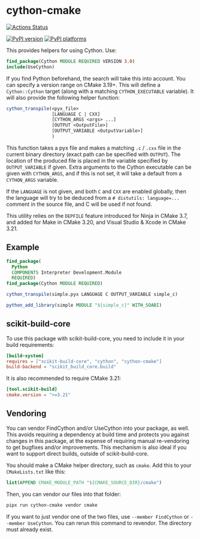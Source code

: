 # cython-cmake

[![Actions Status][actions-badge]][actions-link]

<!--
[![Documentation Status][rtd-badge]][rtd-link]
-->

[![PyPI version][pypi-version]][pypi-link]
[![PyPI platforms][pypi-platforms]][pypi-link]

<!--
[![GitHub Discussion][github-discussions-badge]][github-discussions-link]
-->

<!-- SPHINX-START -->

This provides helpers for using Cython. Use:

```cmake
find_package(Cython MODULE REQUIRED VERSION 3.0)
include(UseCython)
```

If you find Python beforehand, the search will take this into account. You can
specify a version range on CMake 3.19+. This will define a `Cython::Cython`
target (along with a matching `CYTHON_EXECUTABLE` variable). It will also
provide the following helper function:

```cmake
cython_transpile(<pyx_file>
                 [LANGUAGE C | CXX]
                 [CYTHON_ARGS <args> ...]
                 [OUTPUT <OutputFile>]
                 [OUTPUT_VARIABLE <OutputVariable>]
                 )
```

This function takes a pyx file and makes a matching `.c` / `.cxx` file in the
current binary directory (exact path can be specified with `OUTPUT`). The
location of the produced file is placed in the variable specified by
`OUTPUT_VARIABLE` if given. Extra arguments to the Cython executable can be
given with `CYTHON_ARGS`, and if this is not set, it will take a default from a
`CYTHON_ARGS` variable.

If the `LANGUAGE` is not given, and both `C` and `CXX` are enabled globally,
then the language will try to be deduced from a `# distutils: language=...`
comment in the source file, and C will be used if not found.

This utility relies on the `DEPFILE` feature introduced for Ninja in CMake 3.7,
and added for Make in CMake 3.20, and Visual Studio & Xcode in CMake 3.21.

## Example

```cmake
find_package(
  Python
  COMPONENTS Interpreter Development.Module
  REQUIRED)
find_package(Cython MODULE REQUIRED)

cython_transpile(simple.pyx LANGUAGE C OUTPUT_VARIABLE simple_c)

python_add_library(simple MODULE "${simple_c}" WITH_SOABI)
```

## scikit-build-core

To use this package with scikit-build-core, you need to include it in your build
requirements:

```toml
[build-system]
requires = ["scikit-build-core", "cython", "cython-cmake"]
build-backend = "scikit_build_core.build"
```

It is also recommended to require CMake 3.21:

```toml
[tool.scikit-build]
cmake.version = ">=3.21"
```

## Vendoring

You can vendor FindCython and/or UseCython into your package, as well. This
avoids requiring a dependency at build time and protects you against changes in
this package, at the expense of requiring manual re-vendoring to get bugfixes
and/or improvements. This mechanism is also ideal if you want to support direct
builds, outside of scikit-build-core.

You should make a CMake helper directory, such as `cmake`. Add this to your
`CMakeLists.txt` like this:

```cmake
list(APPEND CMAKE_MODULE_PATH "${CMAKE_SOURCE_DIR}/cmake")
```

Then, you can vendor our files into that folder:

```bash
pipx run cython-cmake vendor cmake
```

If you want to just vendor one of the two files, use `--member FindCython` or
`--member UseCython`. You can rerun this command to revendor. The directory must
already exist.

<!-- prettier-ignore-start -->
[actions-badge]:            https://github.com/scikit-build/cython-cmake/workflows/CI/badge.svg
[actions-link]:             https://github.com/scikit-build/cython-cmake/actions
[github-discussions-badge]: https://img.shields.io/static/v1?label=Discussions&message=Ask&color=blue&logo=github
[github-discussions-link]:  https://github.com/scikit-build/cython-cmake/discussions
[pypi-link]:                https://pypi.org/project/cython-cmake/
[pypi-platforms]:           https://img.shields.io/pypi/pyversions/cython-cmake
[pypi-version]:             https://img.shields.io/pypi/v/cython-cmake
[rtd-badge]:                https://readthedocs.org/projects/cython-cmake/badge/?version=latest
[rtd-link]:                 https://cython-cmake.readthedocs.io/en/latest/?badge=latest

<!-- prettier-ignore-end -->

